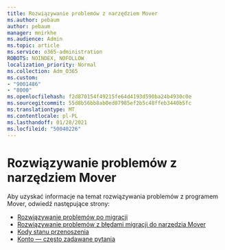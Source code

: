 ```yaml
---
title: Rozwiązywanie problemów z narzędziem Mover
ms.author: pebaum
author: pebaum
manager: mnirkhe
ms.audience: Admin
ms.topic: article
ms.service: o365-administration
ROBOTS: NOINDEX, NOFOLLOW
localization_priority: Normal
ms.collection: Adm_O365
ms.custom:
- "9001486"
- "8000"
ms.openlocfilehash: f2d870154f49215fe64d4193d590ba24b4930c0e
ms.sourcegitcommit: 55d8b56bb8ab0ed07985ef2b5c48ffeb3440b5fc
ms.translationtype: MT
ms.contentlocale: pl-PL
ms.lasthandoff: 01/28/2021
ms.locfileid: "50040226"
---
```

# <a name="mover-troubleshooting"></a>Rozwiązywanie problemów z narzędziem Mover

Aby uzyskać informacje na temat rozwiązywania problemów z programem Mover, odwiedź następujące strony:

- [Rozwiązywanie problemów po migracji](https://docs.microsoft.com/sharepointmigration/mover-post-migration-troubleshooting)  
- [Rozwiązywanie problemów z błędami migracji do narzędzia Mover](https://docs.microsoft.com/sharepointmigration/mover-error-faq)  
- [Kody stanu przenoszenia](https://docs.microsoft.com/sharepointmigration/mover-transfer-status-codes)
- [Konto — często zadawane pytania](https://docs.microsoft.com/sharepointmigration/mover-account-faq)
